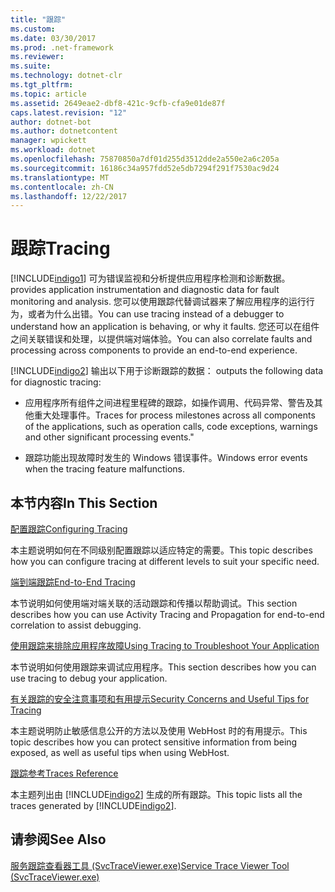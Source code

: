 ```yaml
---
title: "跟踪"
ms.custom: 
ms.date: 03/30/2017
ms.prod: .net-framework
ms.reviewer: 
ms.suite: 
ms.technology: dotnet-clr
ms.tgt_pltfrm: 
ms.topic: article
ms.assetid: 2649eae2-dbf8-421c-9cfb-cfa9e01de87f
caps.latest.revision: "12"
author: dotnet-bot
ms.author: dotnetcontent
manager: wpickett
ms.workload: dotnet
ms.openlocfilehash: 75870850a7df01d255d3512dde2a550e2a6c205a
ms.sourcegitcommit: 16186c34a957fdd52e5db7294f291f7530ac9d24
ms.translationtype: MT
ms.contentlocale: zh-CN
ms.lasthandoff: 12/22/2017
---
```

# <a name="tracing"></a><span data-ttu-id="9f46d-102">跟踪</span><span class="sxs-lookup"><span data-stu-id="9f46d-102">Tracing</span></span>
[!INCLUDE[indigo1](../../../../../includes/indigo1-md.md)]<span data-ttu-id="9f46d-103"> 可为错误监视和分析提供应用程序检测和诊断数据。</span><span class="sxs-lookup"><span data-stu-id="9f46d-103"> provides application instrumentation and diagnostic data for fault monitoring and analysis.</span></span> <span data-ttu-id="9f46d-104">您可以使用跟踪代替调试器来了解应用程序的运行行为，或者为什么出错。</span><span class="sxs-lookup"><span data-stu-id="9f46d-104">You can use tracing instead of a debugger to understand how an application is behaving, or why it faults.</span></span> <span data-ttu-id="9f46d-105">您还可以在组件之间关联错误和处理，以提供端对端体验。</span><span class="sxs-lookup"><span data-stu-id="9f46d-105">You can also correlate faults and processing across components to provide an end-to-end experience.</span></span>  
  
 [!INCLUDE[indigo2](../../../../../includes/indigo2-md.md)]<span data-ttu-id="9f46d-106"> 输出以下用于诊断跟踪的数据：</span><span class="sxs-lookup"><span data-stu-id="9f46d-106"> outputs the following data for diagnostic tracing:</span></span>  
  
-   <span data-ttu-id="9f46d-107">应用程序所有组件之间进程里程碑的跟踪，如操作调用、代码异常、警告及其他重大处理事件。</span><span class="sxs-lookup"><span data-stu-id="9f46d-107">Traces for process milestones across all components of the applications, such as operation calls, code exceptions, warnings and other significant processing events."</span></span>  
  
-   <span data-ttu-id="9f46d-108">跟踪功能出现故障时发生的 Windows 错误事件。</span><span class="sxs-lookup"><span data-stu-id="9f46d-108">Windows error events when the tracing feature malfunctions.</span></span>  
  
## <a name="in-this-section"></a><span data-ttu-id="9f46d-109">本节内容</span><span class="sxs-lookup"><span data-stu-id="9f46d-109">In This Section</span></span>  
 [<span data-ttu-id="9f46d-110">配置跟踪</span><span class="sxs-lookup"><span data-stu-id="9f46d-110">Configuring Tracing</span></span>](../../../../../docs/framework/wcf/diagnostics/tracing/configuring-tracing.md)  
  
 <span data-ttu-id="9f46d-111">本主题说明如何在不同级别配置跟踪以适应特定的需要。</span><span class="sxs-lookup"><span data-stu-id="9f46d-111">This topic describes how you can configure tracing at different levels to suit your specific need.</span></span>  
  
 [<span data-ttu-id="9f46d-112">端到端跟踪</span><span class="sxs-lookup"><span data-stu-id="9f46d-112">End-to-End Tracing</span></span>](../../../../../docs/framework/wcf/diagnostics/tracing/end-to-end-tracing.md)  
  
 <span data-ttu-id="9f46d-113">本节说明如何使用端对端关联的活动跟踪和传播以帮助调试。</span><span class="sxs-lookup"><span data-stu-id="9f46d-113">This section describes how you can use Activity Tracing and Propagation for end-to-end correlation to assist debugging.</span></span>  
  
 [<span data-ttu-id="9f46d-114">使用跟踪来排除应用程序故障</span><span class="sxs-lookup"><span data-stu-id="9f46d-114">Using Tracing to Troubleshoot Your Application</span></span>](../../../../../docs/framework/wcf/diagnostics/tracing/using-tracing-to-troubleshoot-your-application.md)  
  
 <span data-ttu-id="9f46d-115">本节说明如何使用跟踪来调试应用程序。</span><span class="sxs-lookup"><span data-stu-id="9f46d-115">This section describes how you can use tracing to debug your application.</span></span>  
  
 [<span data-ttu-id="9f46d-116">有关跟踪的安全注意事项和有用提示</span><span class="sxs-lookup"><span data-stu-id="9f46d-116">Security Concerns and Useful Tips for Tracing</span></span>](../../../../../docs/framework/wcf/diagnostics/tracing/security-concerns-and-useful-tips-for-tracing.md)  
  
 <span data-ttu-id="9f46d-117">本主题说明防止敏感信息公开的方法以及使用 WebHost 时的有用提示。</span><span class="sxs-lookup"><span data-stu-id="9f46d-117">This topic describes how you can protect sensitive information from being exposed, as well as useful tips when using WebHost.</span></span>  
  
 [<span data-ttu-id="9f46d-118">跟踪参考</span><span class="sxs-lookup"><span data-stu-id="9f46d-118">Traces Reference</span></span>](../../../../../docs/framework/wcf/diagnostics/tracing/traces-reference.md)  
  
 <span data-ttu-id="9f46d-119">本主题列出由 [!INCLUDE[indigo2](../../../../../includes/indigo2-md.md)] 生成的所有跟踪。</span><span class="sxs-lookup"><span data-stu-id="9f46d-119">This topic lists all the traces generated by [!INCLUDE[indigo2](../../../../../includes/indigo2-md.md)].</span></span>  
  
## <a name="see-also"></a><span data-ttu-id="9f46d-120">请参阅</span><span class="sxs-lookup"><span data-stu-id="9f46d-120">See Also</span></span>  
 [<span data-ttu-id="9f46d-121">服务跟踪查看器工具 (SvcTraceViewer.exe)</span><span class="sxs-lookup"><span data-stu-id="9f46d-121">Service Trace Viewer Tool (SvcTraceViewer.exe)</span></span>](../../../../../docs/framework/wcf/service-trace-viewer-tool-svctraceviewer-exe.md)
